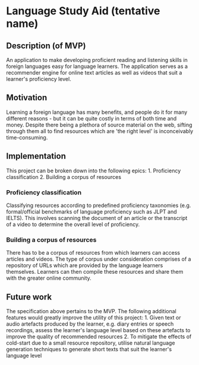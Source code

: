 # Language Study Aid (tentative name)

## Description (of MVP)
An application to make developing proficient reading and listening skills in foreign languages easy for language learners. The application serves as a recommender engine for online text articles as well as videos that suit a learner's proficiency level.

## Motivation
Learning a foreign language has many benefits, and people do it for many different reasons - but it can be quite costly in terms of both time and money. Despite there being a plethora of source material on the web, sifting through them all to find resources which are 'the right level' is inconceivably time-consuming.

## Implementation
This project can be broken down into the following epics:
    1. Proficiency classification
    2. Building a corpus of resources

### Proficiency classification
Classifying resources according to predefined proficiency taxonomies (e.g. formal/official benchmarks of language proficiency such as JLPT and IELTS). This involves scanning the document of an article or the transcript of a video to determine the overall level of proficiency.

### Building a corpus of resources
There has to be a corpus of resources from which learners can access articles and videos. The type of corpus under consideration comprises of a repository of URLs which are provided by the language learners themselves. Learners can then compile these resources and share them with the greater online community.

## Future work
The specification above pertains to the MVP. The following additional features would greatly improve the utility of this project:
    1. Given text or audio artefacts produced by the learner, e.g. diary entries or speech recordings, assess the learner's language level based on these artefacts to improve the quality of recommended resources
    2. To mitigate the effects of cold-start due to a small resource repository, utilise natural language generation techniques to generate short texts that suit the learner's language level